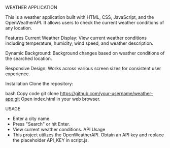 WEATHER APPLICATION

This is a weather application built with HTML, CSS, JavaScript, and the OpenWeatherAPI. It allows users to check the current weather conditions of any location.

Features
Current Weather Display: View current weather conditions including temperature, humidity, wind speed, and weather description.

Dynamic Background: Background changes based on weather conditions of the searched location.

Responsive Design: Works across various screen sizes for consistent user experience.

Installation
Clone the repository:

bash
Copy code
git clone https://github.com/your-username/weather-app.git
Open index.html in your web browser.

USAGE
* Enter a city name.
* Press "Search" or hit Enter.
* View current weather conditions.
API Usage
* This project utilizes the OpenWeatherAPI. Obtain an API key and replace the placeholder API_KEY in script.js.

